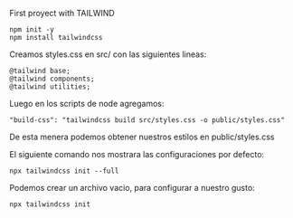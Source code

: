 First proyect with TAILWIND

```
npm init -y
npm install tailwindcss
```

Creamos styles.css en src/ con las siguientes lineas:

```
@tailwind base;
@tailwind components;
@tailwind utilities;
```

Luego en los scripts de node agregamos:

```
"build-css": "tailwindcss build src/styles.css -o public/styles.css"
```

De esta menera podemos obtener nuestros estilos en public/styles.css

El siguiente comando nos mostrara las configuraciones por defecto:

```
npx tailwindcss init --full
```

Podemos crear un archivo vacio, para configurar a nuestro gusto:

```
npx tailwindcss init
```
